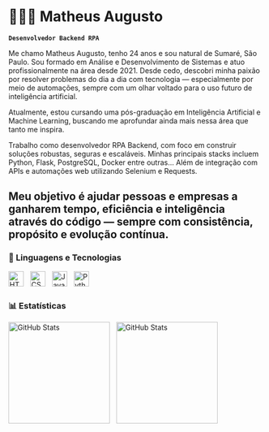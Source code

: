 # 👩🏻‍💻 Matheus Augusto

**`Desenvolvedor Backend RPA`**

Me chamo Matheus Augusto, tenho 24 anos e sou natural de Sumaré, São Paulo. Sou formado em Análise e Desenvolvimento de Sistemas e atuo profissionalmente na área desde 2021. Desde cedo, descobri minha paixão por resolver problemas do dia a dia com tecnologia — especialmente por meio de automações, sempre com um olhar voltado para o uso futuro de inteligência artificial.

Atualmente, estou cursando uma pós-graduação em Inteligência Artificial e Machine Learning, buscando me aprofundar ainda mais nessa área que tanto me inspira.

Trabalho como desenvolvedor RPA Backend, com foco em construir soluções robustas, seguras e escaláveis. Minhas principais stacks incluem Python, Flask, PostgreSQL, Docker entre outras... Além de integração com APIs e automações web utilizando Selenium e Requests.

Meu objetivo é ajudar pessoas e empresas a ganharem tempo, eficiência e inteligência através do código — sempre com consistência, propósito e evolução contínua.
---

### 🤖 Linguagens e Tecnologias

<img 
    align="left" 
    alt="HTML"
    title="HTML" 
    width="30px" 
    style="padding-right: 10px;" 
    src="https://cdn.jsdelivr.net/gh/devicons/devicon@latest/icons/html5/html5-original.svg" 
/>
<img 
    align="left" 
    alt="CSS" 
    title="CSS"
    width="30px" 
    style="padding-right: 10px;" 
    src="https://cdn.jsdelivr.net/gh/devicons/devicon@latest/icons/css3/css3-original.svg" 
/>
<img 
    align="left" 
    alt="JavaScript" 
    title="JavaScript"
    width="30px" 
    style="padding-right: 10px;" 
    src="https://cdn.jsdelivr.net/gh/devicons/devicon@latest/icons/javascript/javascript-original.svg" 
/>
<img 
    align="left" 
    alt="Python" 
    title="Python"
    width="30px" 
    style="padding-right: 10px;" 
    src="https://cdn.jsdelivr.net/gh/devicons/devicon@latest/icons/python/python-original.svg" 
/>

<br/>
<br/>

### 📊 Estatísticas

<p>
  <img 
    align="left" 
    alt="GitHub Stats" 
    height="200" 
    style="padding-right: 10px;" 
    src="https://github-readme-stats.vercel.app/api?username=MatheusAugusto-Dev&show_icons=true&theme=tokyonight&include_all_commits=true&locale=pt-br" 
  />

<img 
      align="left" 
      alt="GitHub Stats" 
      height="200" 
      src="https://github-readme-stats.vercel.app/api/top-langs/?username=MatheusAugusto-Dev&theme=tokyonight&layout=compact&custom_title=Tecnologias&langs_count=9" 
  />

</p>
